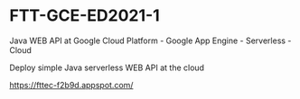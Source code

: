 # FTT-GCE-ED2021-1

Java WEB API at Google Cloud Platform - Google App Engine - Serverless - Cloud

Deploy simple Java serverless WEB API at the cloud

https://fttec-f2b9d.appspot.com/
